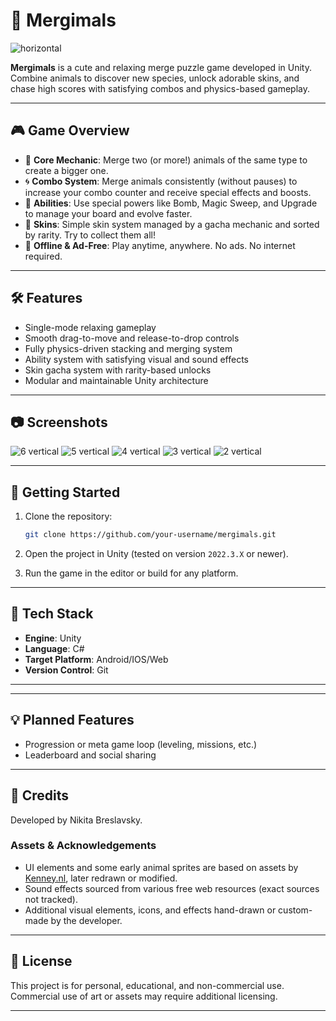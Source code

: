 # 🐾 Mergimals
![horizontal](https://github.com/user-attachments/assets/5e629cf5-6bec-4258-9060-e2bd4964fb9b)

**Mergimals** is a cute and relaxing merge puzzle game developed in Unity. Combine animals to discover new species, unlock adorable skins, and chase high scores with satisfying combos and physics-based gameplay.

---

## 🎮 Game Overview

- 🧠 **Core Mechanic**: Merge two (or more!) animals of the same type to create a bigger one.
 - 🌀 **Combo System**: Merge animals consistently (without pauses) to increase your combo counter and receive special effects and boosts.
- 🧩 **Abilities**: Use special powers like Bomb, Magic Sweep, and Upgrade to manage your board and evolve faster.
- 🎨 **Skins**: Simple skin system managed by a gacha mechanic and sorted by rarity. Try to collect them all!
- 🔄 **Offline & Ad-Free**: Play anytime, anywhere. No ads. No internet required.

---

## 🛠️ Features

- Single-mode relaxing gameplay
- Smooth drag-to-move and release-to-drop controls
- Fully physics-driven stacking and merging system
- Ability system with satisfying visual and sound effects
- Skin gacha system with rarity-based unlocks
- Modular and maintainable Unity architecture

---

## 📷 Screenshots
![6 vertical](https://github.com/user-attachments/assets/aef39ff8-20e2-434e-94cc-2a0329e7e026)
![5 vertical](https://github.com/user-attachments/assets/eda52354-b91d-4951-b9fe-756be583b935)
![4 vertical](https://github.com/user-attachments/assets/08c4f213-c902-4ad4-9fa9-5e1ca57765ab)
![3 vertical](https://github.com/user-attachments/assets/fbc4aee3-e666-4ac5-8da0-85b6cea6a803)
![2 vertical](https://github.com/user-attachments/assets/f010d2d6-6904-4b0b-a347-5403a9cddd66)

---

## 🚀 Getting Started

1. Clone the repository:
   ```bash
   git clone https://github.com/your-username/mergimals.git
   ```

2. Open the project in Unity (tested on version `2022.3.X` or newer).

3. Run the game in the editor or build for any platform.


---

## 🤖 Tech Stack

- **Engine**: Unity
- **Language**: C#
- **Target Platform**: Android/IOS/Web
- **Version Control**: Git

---


---

## 💡 Planned Features

- Progression or meta game loop (leveling, missions, etc.)
- Leaderboard and social sharing

---

## 🙌 Credits

Developed by Nikita Breslavsky.

### Assets & Acknowledgements

- UI elements and some early animal sprites are based on assets by [Kenney.nl](https://kenney.nl), later redrawn or modified.
- Sound effects sourced from various free web resources (exact sources not tracked).
- Additional visual elements, icons, and effects hand-drawn or custom-made by the developer.
---

## 📄 License

This project is for personal, educational, and non-commercial use.  
Commercial use of art or assets may require additional licensing.

---
